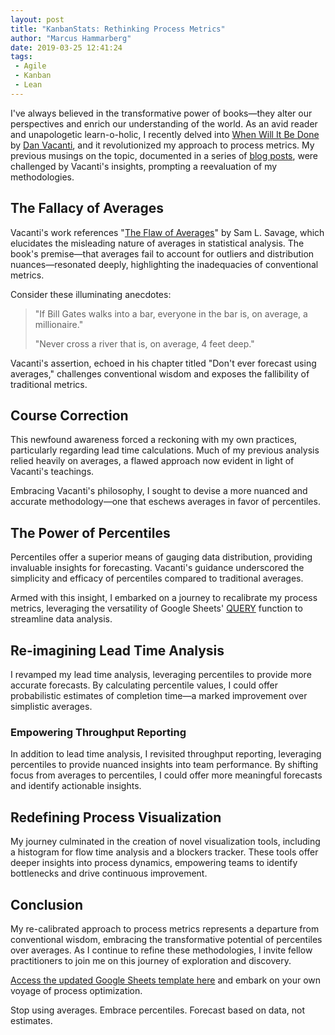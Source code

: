 ```yaml
---
layout: post
title: "KanbanStats: Rethinking Process Metrics"
author: "Marcus Hammarberg"
date: 2019-03-25 12:41:24
tags:
 - Agile
 - Kanban
 - Lean
---
```


I've always believed in the transformative power of books—they alter our perspectives and enrich our understanding of the world. As an avid reader and unapologetic learn-o-holic, I recently delved into [When Will It Be Done](https://leanpub.com/whenwillitbedone) by [Dan Vacanti](https://twitter.com/danvacanti), and it revolutionized my approach to process metrics. My previous musings on the topic, documented in a series of [blog posts](https://www.marcusoft.net/2019/01/kanbanstats-simplify-process-stats-get-started.html), were challenged by Vacanti's insights, prompting a reevaluation of my methodologies.

## The Fallacy of Averages

Vacanti's work references "[The Flaw of Averages](https://www.amazon.com/Flaw-Averages-Underestimate-Risk-Uncertainty-ebook/dp/B0096CT4VY)" by Sam L. Savage, which elucidates the misleading nature of averages in statistical analysis. The book's premise—that averages fail to account for outliers and distribution nuances—resonated deeply, highlighting the inadequacies of conventional metrics.

Consider these illuminating anecdotes:

> "If Bill Gates walks into a bar, everyone in the bar is, on average, a millionaire."
>
> "Never cross a river that is, on average, 4 feet deep."

Vacanti's assertion, echoed in his chapter titled "Don't ever forecast using averages," challenges conventional wisdom and exposes the fallibility of traditional metrics.

## Course Correction

This newfound awareness forced a reckoning with my own practices, particularly regarding lead time calculations. Much of my previous analysis relied heavily on averages, a flawed approach now evident in light of Vacanti's teachings.

Embracing Vacanti's philosophy, I sought to devise a more nuanced and accurate methodology—one that eschews averages in favor of percentiles.

## The Power of Percentiles

Percentiles offer a superior means of gauging data distribution, providing invaluable insights for forecasting. Vacanti's guidance underscored the simplicity and efficacy of percentiles compared to traditional averages.

Armed with this insight, I embarked on a journey to recalibrate my process metrics, leveraging the versatility of Google Sheets' [QUERY](https://support.google.com/docs/answer/3093343?hl=en&authuser=0) function to streamline data analysis.

## Re-imagining Lead Time Analysis

I revamped my lead time analysis, leveraging percentiles to provide more accurate forecasts. By calculating percentile values, I could offer probabilistic estimates of completion time—a marked improvement over simplistic averages.

### Empowering Throughput Reporting

In addition to lead time analysis, I revisited throughput reporting, leveraging percentiles to provide nuanced insights into team performance. By shifting focus from averages to percentiles, I could offer more meaningful forecasts and identify actionable insights.

## Redefining Process Visualization

My journey culminated in the creation of novel visualization tools, including a histogram for flow time analysis and a blockers tracker. These tools offer deeper insights into process dynamics, empowering teams to identify bottlenecks and drive continuous improvement.

## Conclusion

My re-calibrated approach to process metrics represents a departure from conventional wisdom, embracing the transformative potential of percentiles over averages. As I continue to refine these methodologies, I invite fellow practitioners to join me on this journey of exploration and discovery.

[Access the updated Google Sheets template here](https://docs.google.com/spreadsheets/d/1lmlelcMdvo1SvQ0JZXraGYQxnZ5TNZ5qxUj5CapJn40/edit#gid=1896547007) and embark on your own voyage of process optimization.

Stop using averages. Embrace percentiles. Forecast based on data, not estimates.
